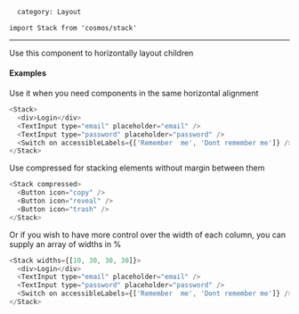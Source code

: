 ```meta
  category: Layout
```

`import Stack from 'cosmos/stack'`

---

Use this component to horizontally layout children

#### Examples

Use it when you need components in the same horizontal alignment

```js
<Stack>
  <div>Login</div>
  <TextInput type="email" placeholder="email" />
  <TextInput type="password" placeholder="password" />
  <Switch on accessibleLabels={['Remember  me', 'Dont remember me']} />
</Stack>
```

Use compressed for stacking elements without margin between them

```js
<Stack compressed>
  <Button icon="copy" />
  <Button icon="reveal" />
  <Button icon="trash" />
</Stack>
```

Or if you wish to have more control over the width of each column, you can supply an array of widths in %

```js
<Stack widths={[10, 30, 30, 30]}>
  <div>Login</div>
  <TextInput type="email" placeholder="email" />
  <TextInput type="password" placeholder="password" />
  <Switch on accessibleLabels={['Remember  me', 'Dont remember me']} />
</Stack>
```
